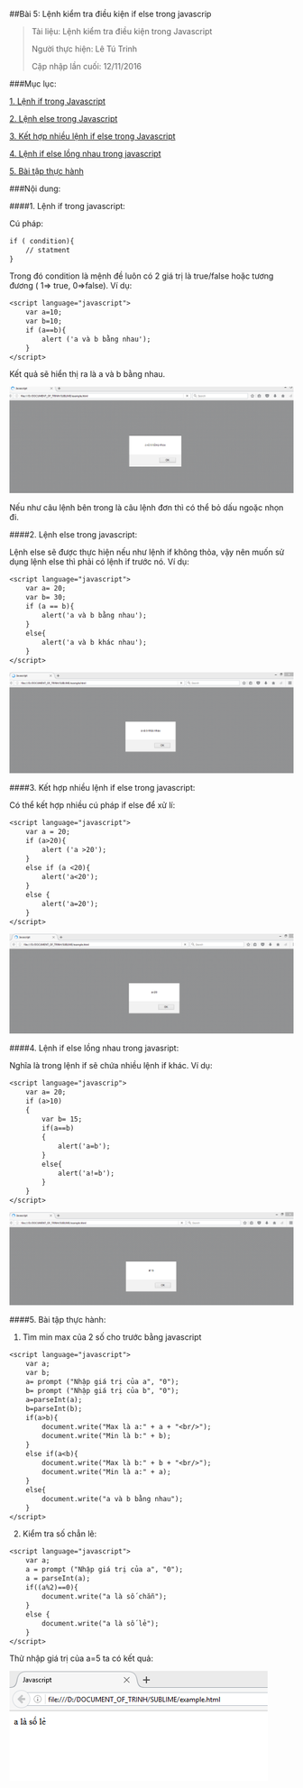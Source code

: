 ##Bài 5: Lệnh kiểm tra điều kiện if else trong javascrip

>Tài liệu: Lệnh kiểm tra điều kiện trong Javascript
>
>Người thực hiện: Lê Tú Trinh
>
>Cập nhập lần cuối: 12/11/2016

###Mục lục:

[1. Lệnh if trong Javascript](#1)

[2. Lệnh else trong Javascript](#2)

[3. Kết hợp nhiều lệnh if else trong Javascript](#3)

[4. Lệnh if else lồng nhau trong javascript](#4)

[5. Bài tập thực hành](#5)

###Nội dung:

<a name= "1"></a>
####1. Lệnh if trong javascript:

Cú pháp:

```
if ( condition){
	// statment
}
```
Trong đó condition là mệnh đề luôn có 2 giá trị là true/false hoặc tương đương ( 1=> true, 0=>false). Ví dụ: 

```
<script language="javascript">
	var a=10;
	var b=10;
	if (a==b){
		alert ('a và b bằng nhau');
	}
</script>
``` 

Kết quả sẽ hiển thị ra là a và b bằng nhau.

![1](https://github.com/TrinhTu/web_developer/blob/master/Task09_Javascript_Course_01/Bai05_If_else/image/1.png)

Nếu như câu lệnh bên trong là câu lệnh đơn thì có thể bỏ dấu ngoặc nhọn đi.

<a name="2"></a>
####2. Lệnh else trong javascript:

Lệnh else sẽ được thực hiện nếu như lệnh if không thỏa, vậy nên muốn sử dụng lệnh else thì phải có lệnh if trước nó. Ví dụ:

```
<script language="javascript">
	var a= 20;
	var b= 30;
	if (a == b){
		alert('a và b bằng nhau');
	}
	else{
		alert('a và b khác nhau');
	}
</script>
```
![2](https://github.com/TrinhTu/web_developer/blob/master/Task09_Javascript_Course_01/Bai05_If_else/image/2.png)

<a name="3"></a>
####3. Kết hợp nhiều lệnh if else trong javascript:

Có thể kết hợp nhiều cú pháp if else để xử lí:

```
<script language="javascript">
	var a = 20;
	if (a>20){
		alert ('a >20');
	}
	else if (a <20){
		alert('a<20');
	}
	else {
		alert('a=20');
	}
</script>
```
![3](https://github.com/TrinhTu/web_developer/blob/master/Task09_Javascript_Course_01/Bai05_If_else/image/3.png)

<a name="4"></a>
####4. Lệnh if else lồng nhau trong javasript:

Nghĩa là trong lệnh if sẽ chứa nhiều lệnh if khác. Ví dụ:

```
<script language="javascrip">
	var a= 20;
	if (a>10)
	{
		var b= 15;
		if(a==b)
		{
			alert('a=b');
		}
		else{
			alert('a!=b');
		}
	}
</script>
```

![4](https://github.com/TrinhTu/web_developer/blob/master/Task09_Javascript_Course_01/Bai05_If_else/image/4.png)

<a name="5"></a>
####5. Bài tập thực hành:

1. Tìm min max của 2 số cho trước bằng javascript

```
<script language="javascript">
	var a;
	var b;
	a= prompt ("Nhập giá trị của a", "0");
	b= prompt ("Nhập giá trị của b", "0");
	a=parseInt(a);
	b=parseInt(b);
	if(a>b){
		document.write("Max là a:" + a + "<br/>");
		document.write("Min là b:" + b);
	}
	else if(a<b){
		document.write("Max là b:" + b + "<br/>");
		document.write("Min là a:" + a);
	}
	else{
		document.write("a và b bằng nhau");
	}
</script>
```
2. Kiểm tra số chẳn lẽ:

```
<script language="javascript">
	var a;
	a = prompt ("Nhập giá trị của a", "0");
	a = parseInt(a);
	if((a%2)==0){
		document.write("a là số chẵn");
	}
	else {
		document.write("a là số lẻ");
	}
</script>
```
Thử nhập giá trị của a=5 ta có kết quả:

![5](https://github.com/TrinhTu/web_developer/blob/master/Task09_Javascript_Course_01/Bai05_If_else/image/5.png)



